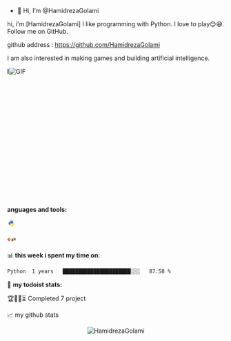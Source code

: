 - 👋 Hi, I’m @HamidrezaGolami

hi, i'm [HamidrezaGolami] I like programming with Python. I love to play😊😅. Follow me on GitHub.

github address : https://github.com/HamidrezaGolami

I am also interested in making games and 
building artificial intelligence.


  <img align="right" alt="GIF" src="https://github.com/abhisheknaiidu/abhisheknaiidu/blob/master/code.gif?raw=true" width="500" height="320" />
  

**languages and tools:**  

<code><img height="20" src="https://raw.githubusercontent.com/github/explore/80688e429a7d4ef2fca1e82350fe8e3517d3494d/topics/python/python.png"></code>

<code><img height="20" src="https://raw.githubusercontent.com/github/explore/80688e429a7d4ef2fca1e82350fe8e3517d3494d/topics/git/git.png"></code>

📊 **this week i spent my time on:**
<!--START_SECTION:waka-->

```txt
Python  1 years   ██████████████████████░░░   87.58 %
```


🚧 **my todoist stats:**
<!-- TODO-IST:START -->
🏆🌸✅⏳   Completed 7 project

<!-- TODO-IST:END -->


📈 my github stats

<p align="center"> <img src="https://github-readme-stats.vercel.app/api?username=HamidrezaGolami&show_icons=true&theme=gotham" alt="HamidrezaGolami" />




